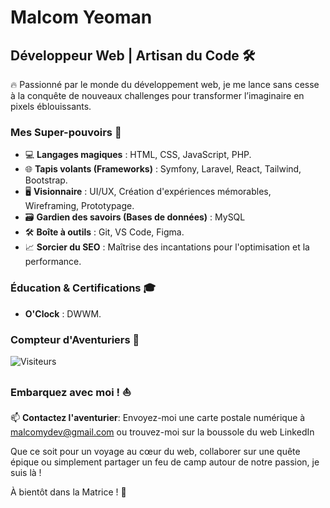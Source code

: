 # Malcom Yeoman
## Développeur Web | Artisan du Code 🛠️

🔥 Passionné par le monde du développement web, je me lance sans cesse à la conquête de nouveaux challenges pour transformer l’imaginaire en pixels éblouissants.

### Mes Super-pouvoirs 🚀
- 💻 **Langages magiques** : HTML, CSS, JavaScript, PHP.
- 🌐 **Tapis volants (Frameworks)** : Symfony, Laravel, React, Tailwind, Bootstrap.
- 🖥️ **Visionnaire** : UI/UX, Création d'expériences mémorables, Wireframing, Prototypage.
- 🗃️ **Gardien des savoirs (Bases de données)** : MySQL
- 🛠️ **Boîte à outils** : Git, VS Code, Figma.
- 📈 **Sorcier du SEO** : Maîtrise des incantations pour l'optimisation et la performance.

### Éducation & Certifications 🎓
- **O'Clock** : DWWM.

### Compteur d'Aventuriers 🌟
![Visiteurs](https://hits.dwyl.com/Malcom-Yeoman/Malcom-Yeoman.svg)

### Embarquez avec moi ! ⛵
📫 **Contactez l'aventurier**: Envoyez-moi une carte postale numérique à malcomydev@gmail.com ou trouvez-moi sur la boussole du web LinkedIn

Que ce soit pour un voyage au cœur du web, collaborer sur une quête épique ou simplement partager un feu de camp autour de notre passion, je suis là !

À bientôt dans la Matrice ! 🌌
